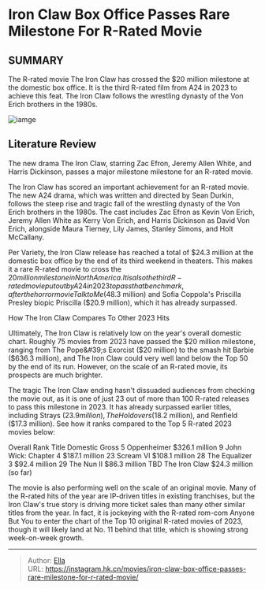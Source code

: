 # Iron Claw Box Office Passes Rare Milestone For R-Rated Movie


## SUMMARY 



  The R-rated movie The Iron Claw has crossed the $20 million milestone at the domestic box office.   It is the third R-rated film from A24 in 2023 to achieve this feat.   The Iron Claw follows the wrestling dynasty of the Von Erich brothers in the 1980s.  

![iamge](https://static1.srcdn.com/wordpress/wp-content/uploads/2024/01/jeremy-allen-white-as-kerry-von-erich-looking-behind-him-in-the-iron-claw.jpg)

## Literature Review

The new drama The Iron Claw, starring Zac Efron, Jeremy Allen White, and Harris Dickinson, passes a major milestone milestone for an R-rated movie.




The Iron Claw has scored an important achievement for an R-rated movie. The new A24 drama, which was written and directed by Sean Durkin, follows the steep rise and tragic fall of the wrestling dynasty of the Von Erich brothers in the 1980s. The cast includes Zac Efron as Kevin Von Erich, Jeremy Allen White as Kerry Von Erich, and Harris Dickinson as David Von Erich, alongside Maura Tierney, Lily James, Stanley Simons, and Holt McCallany.




Per Variety, the Iron Claw release has reached a total of $24.3 million at the domestic box office by the end of its third weekend in theaters. This makes it a rare R-rated movie to cross the $20 million milestone in North America. It is also the third R-rated movie put out by A24 in 2023 to pass that benchmark, after the horror movie Talk to Me ($48.3 million) and Sofia Coppola&#39;s Priscilla Presley biopic Priscilla ($20.9 million), which it has already surpassed.


 How The Iron Claw Compares To Other 2023 Hits 
          

Ultimately, The Iron Claw is relatively low on the year&#39;s overall domestic chart. Roughly 75 movies from 2023 have passed the $20 million milestone, ranging from The Pope&#39;s Exorcist ($20 million) to the smash hit Barbie ($636.3 million), and The Iron Claw could very well land below the Top 50 by the end of its run. However, on the scale of an R-rated movie, its prospects are much brighter.




The tragic The Iron Claw ending hasn&#39;t dissuaded audiences from checking the movie out, as it is one of just 23 out of more than 100 R-rated releases to pass this milestone in 2023. It has already surpassed earlier titles, including Strays ($23.9 million), The Holdovers ($18.2 million), and Renfield ($17.3 million). See how it ranks compared to the Top 5 R-rated 2023 movies below:

 Overall Rank  Title  Domestic Gross   5  Oppenheimer  $326.1 million   9  John Wick: Chapter 4  $187.1 million   23  Scream VI  $108.1 million   28  The Equalizer 3  $92.4 million   29  The Nun II  $86.3 million   TBD  The Iron Claw  $24.3 million (so far)   



The movie is also performing well on the scale of an original movie. Many of the R-rated hits of the year are IP-driven titles in existing franchises, but the Iron Claw&#39;s true story is driving more ticket sales than many other similar titles from the year. In fact, it is jockeying with the R-rated rom-com Anyone But You to enter the chart of the Top 10 original R-rated movies of 2023, though it will likely land at No. 11 behind that title, which is showing strong week-on-week growth.






---

> Author: [Ella](https://instagram.hk.cn/)  
> URL: https://instagram.hk.cn/movies/iron-claw-box-office-passes-rare-milestone-for-r-rated-movie/  

